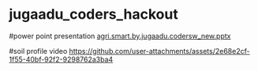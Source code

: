 # jugaadu_coders_hackout
#power point presentation
[agri.smart.by.jugaadu.codersw_new.pptx](https://github.com/user-attachments/files/16571415/agri.smart.by.jugaadu.codersw_new.pptx)

#soil profile video
https://github.com/user-attachments/assets/2e68e2cf-1f55-40bf-92f2-9298762a3ba4






